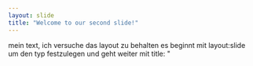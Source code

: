 ```yaml
---
layout: slide
title: "Welcome to our second slide!"
---
```

mein text, ich versuche das layout zu behalten
es beginnt mit layout:slide um den typ festzulegen und geht weiter mit title: "<title>"

